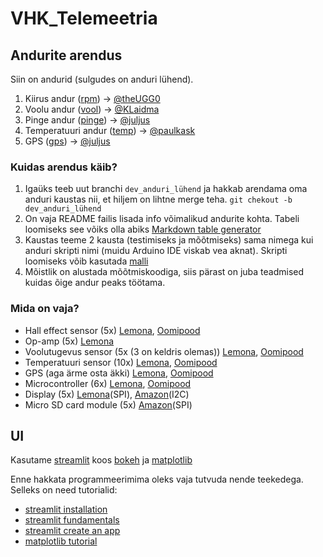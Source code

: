 # VHK_Telemeetria

## Andurite arendus
Siin on andurid (sulgudes on anduri lühend).
1. Kiirus andur ([rpm](/andurid/1.rpm/README.md)) -> [@theUGG0](https://github.com/theUGG0)
2. Voolu andur ([vool](/andurid/2.vool/README.md)) -> [@KLaidma](https://github.com/KLaidma)
3. Pinge andur ([pinge](/andurid/3.pinge/README.md)) -> [@juljus](https://github.com/juljus)
4. Temperatuuri andur ([temp](/andurid/4.temp/README.md)) -> [@paulkask](https://github.com/paulkask)
5. GPS ([gps](/andurid/5.gps/README.md)) -> [@juljus](https://github.com/juljus)

### Kuidas arendus käib?
1. Igaüks teeb uut branchi `dev_anduri_lühend` ja hakkab arendama oma anduri kaustas nii, et hiljem on lihtne merge teha. `git chekout -b dev_anduri_lühend`
2. On vaja README failis lisada info võimalikud andurite kohta. Tabeli loomiseks see võiks olla abiks [Markdown table generator](https://www.tablesgenerator.com/markdown_tables)
3. Kaustas teeme 2 kausta (testimiseks ja mõõtmiseks) sama nimega kui anduri skripti nimi (muidu Arduino IDE viskab vea aknat). Skripti loomiseks võib kasutada [malli](/mallid/arduinoSkriptMall/arduinoSkriptMall.ino) 
4. Mõistlik on alustada mõõtmiskoodiga, siis pärast on juba teadmised kuidas õige andur peaks töötama.

### Mida on vaja?
- Hall effect sensor (5x) [Lemona](https://www.lemona.ee/hall-effect-switch-unipolar-3pin.html), [Oomipood](https://www.oomipood.ee/kataloog/farnell/toode?sku=2748270)
- Op-amp (5x) [Lemona](https://www.lemona.ee/ic-op-amp.html)
- Voolutugevus sensor (5x (3 on keldris olemas)) [Lemona](https://www.lemona.ee/current-transducer-50a-pcb-hais-50-p.html), [Oomipood](https://www.oomipood.ee/kataloog/farnell/toode?sku=1617433)
- Temperatuuri sensor (10x) [Lemona](https://www.lemona.ee/thermistor-100k-5-ntc-rad.html), [Oomipood](https://www.oomipood.ee/product/640_100k_100k_ntc_b_const_5_4190k_500mw)
- GPS (aga ärme osta äkki) [Lemona](https://www.lemona.ee/gps-module-u-blox-neo-7m-for-arduinor-wpi430.html), [Oomipood](https://www.oomipood.ee/product/product?product_id=1150845)
- Microcontroller (6x) [Lemona](https://www.lemona.ee/dev-kit-evaluation-solder-pads-usb-c-socket-pin-2x7-xiao-seeed-studio.html), [Oomipood](https://www.oomipood.ee/kataloog/farnell/toode?sku=3932158)
- Display (5x) [Lemona](https://www.lemona.ee/joy-it-84x48-lcd-display-spi-sbc-lcd84x48.html)(SPI), [Amazon](https://www.amazon.de/-/en/MakerHawk-Display-Module-SSD1306-Arduino/dp/B07BDFXFRK/ref=sr_1_4?crid=2YI79FQ97O7R3&dib=eyJ2IjoiMSJ9.GMkHnwdfcX58cN8A0OPgSGlCF8pOY2qv9w-8mWbDnAJ1VlcUv8i0Z7dL578gQ8GLJloR2tlM7WBCiT0ef-NpoBM05d7qCIQ5MhzYxDq7a7HvjpusIQ9gNaq7L48Udz7vYVtlfRGtKDNAus1miyKH8qyEBeVqcxBrTEuoFvTteiYjbe85f9CRxthP0WaBcZM-wXLYO5gMg0iWb6TJ-kSSISi0QKbE5YEs4MW1XruR_wU.ozBqg49swyHL7KDgL_vU0wnyNrPtSQ_RBsAeV4DCVNI&dib_tag=se&keywords=arduino+display&qid=1711121486&sprefix=arduino+display,aps,115&sr=8-4)(I2C)
- Micro SD card module (5x) [Amazon](https://www.amazon.de/-/en/ANGEEK-Module-Reader-Arduino-Microcontrollers/dp/B07S6K3RVK/ref=sr_1_4?crid=1VXZP0IE5IY2I&dib=eyJ2IjoiMSJ9.Wd8bGir_Rr53tlAkofkv2YZ_MOz8MVdkb58a6l1kiyrLoaXV4dtn21Bz8rQ6FhQvhkXmGMQtkOLaHayH0JnVVJe8ms-4jVQ7hdRj0qdxQJaSTE5m3mBWE10AsYtsSsQDe8Zp45YK7JzpMzE1cXl9dawvtGbOCQwCqO0cDXBVVI813kbQGXeWFyFGDgWjVDeCbPWF6e5qe85Kxdz23D2ZY-3fcwqAiCDIduUeOdUWxZw.z0X4F8oAnrqWwukdockZu1hSC8VzKt5a69itKWlwyPc&dib_tag=se&keywords=micro+sd+card+arduino&qid=1711121599&sprefix=micro+sd+card+arduino,aps,124&sr=8-4)(SPI)

## UI
Kasutame [streamlit](https://streamlit.io) koos [bokeh](https://bokeh.org) ja [matplotlib](https://matplotlib.org)

Enne hakkata programmeerimima oleks vaja tutvuda nende teekedega. Selleks on need tutorialid:
- [streamlit installation](https://docs.streamlit.io/get-started/installation)
- [streamlit fundamentals](https://docs.streamlit.io/get-started/fundamentals/main-concepts)
- [streamlit create an app](https://docs.streamlit.io/get-started/tutorials/create-an-app)
- [matplotlib tutorial](https://matplotlib.org/stable/tutorials/pyplot.html#sphx-glr-tutorials-pyplot-py)
